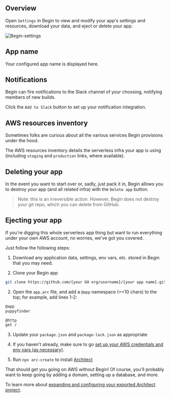 ## Overview

Open `Settings` in Begin to view and modify your app's settings and resources, download your data, and eject or delete your app.

![Begin-settings](/_static/screens/shared/begin-settings.jpg)


## App name

Your configured app name is displayed here.


## Notifications

Begin can fire notifications to the Slack channel of your choosing, notifying members of new builds.

Click the `Add to Slack` button to set up your notification integration.


## AWS resources inventory

Sometimes folks are curious about all the various services Begin provisions under the hood.

The AWS resources inventory details the serverless infra your app is using (including `staging` and `production` links, where available).


## Deleting your app

In the event you want to start over or, sadly, just pack it in, Begin allows you to destroy your app (and all related infra) with the `Delete app` button.

> Note: this is an irreversible action. However, Begin does not destroy your git repo, which you can delete from GitHub.


## Ejecting your app

If you're digging this whole serverless app thing but want to run everything under your own AWS account, no worries, we've got you covered.

Just follow the following steps:

1. Download any application data, settings, env vars, etc. stored in Begin that you may need.

2. Clone your Begin app

```bash
git clone https://github.com/{your GH org/username}/{your app name}.git
```

2. Open the `app.arc` file, and add a `@app` namespace (=<10 chars) to the top; for example, add lines 1-2:

```bash
@app
puppyfinder

@http
get /
```

3. Update your `package.json` and `package-lock.json` as appropriate

4. If you haven't already, make sure to go [set up your AWS credentials and env vars (as necessary)](https://arc.codes/quickstart).

5. Run `npx arc-create` to install [Architect]((https://arc.codes/))

That should get you going on AWS without Begin! Of course, you'll probably want to keep going by adding a domain, setting up a database, and more.

To learn more about [expanding and configuring your exported Architect project](https://arc.codes/).
